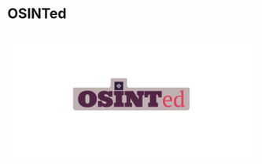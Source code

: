 # OSINTed
<p align=center>
  <br>
  <img src="https://github.com/Gafret/OSINTed/blob/main/images/osintedLogo.png?raw=true"/>
  <br>
</p>

